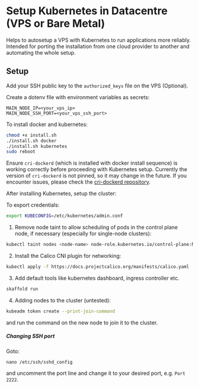 # Setup Kubernetes in Datacentre (VPS or Bare Metal)

Helps to autosetup a VPS with Kubernetes to run applications more reliably.
Intended for porting the installation from one cloud provider to another and automating the whole setup.

## Setup

Add your SSH public key to the `authorized_keys` file on the VPS (Optional).

Create a dotenv file with environment variables as secrets:

```dotenv
MAIN_NODE_IP=<your_vps_ip>
MAIN_NODE_SSH_PORT=<your_vps_ssh_port>
```

To install docker and kubernetes:

```bash
chmod +x install.sh
./install.sh docker
./install.sh kubernetes
sudo reboot
```

Ensure `cri-dockerd` (which is installed with docker install sequence) is working correctly before proceeding with Kubernetes setup.
Currently the version of `cri-dockerd` is not pinned, so it may change in the future. If you encounter issues, please check the [cri-dockerd repository](https://github.com/Mirantis/cri-dockerd.git). 

After installing Kubernetes, setup the cluster:

To export credentials: 
```bash
export KUBECONFIG=/etc/kubernetes/admin.conf
```

1) Remove node taint to allow scheduling of pods in the control plane node, if necessary (especially for single-node clusters):
```bash
kubectl taint nodes <node-name> node-role.kubernetes.io/control-plane:NoSchedule-
```

2) Install the Calico CNI plugin for networking:
```bash
kubectl apply -f https://docs.projectcalico.org/manifests/calico.yaml
```

3) Add default tools like kubernetes dashboard, ingress controller etc.

```bash
skaffold run
```

4) Adding nodes to the cluster (untested):
```bash
kubeadm token create --print-join-command
```
and run the command on the new node to join it to the cluster.

##### Changing SSH port

Goto: 
```
nano /etc/ssh/sshd_config
```
and uncomment the port line and change it to your desired port, e.g. `Port 2222`.









